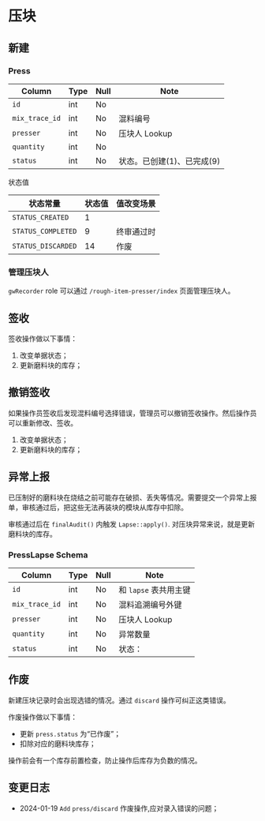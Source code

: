 # 压块

新建
---------------------------------------------------------------------------

### Press
Column                              | Type      | Null | Note
------------------------------------|-----------|------|-------
`id`                                | int       | No   | 
`mix_trace_id`                      | int       | No   | 混料编号
`presser`                           | int       | No   | 压块人 Lookup
`quantity`                          | int       | No   | 
`status`                            | int       | No   | 状态。已创建(1)、已完成(9)

状态值

状态常量                | 状态值 | 值改变场景
------------------------|--------|------------
`STATUS_CREATED`        |   1    | 
`STATUS_COMPLETED`      |   9    | 终审通过时
`STATUS_DISCARDED`      |   14   | 作废

### 管理压块人

`gwRecorder` role 可以通过 `/rough-item-presser/index` 页面管理压块人。

签收
---------------------------------------------------------------------------
签收操作做以下事情：

1. 改变单据状态；
2. 更新磨料块的库存；

撤销签收
---------------------------------------------------------------------------

如果操作员签收后发现混料编号选择错误，管理员可以撤销签收操作。然后操作员可以重新修改、签收。

1. 改变单据状态；
2. 更新磨料块的库存；

异常上报
---------------------------------------------------------------------------

已压制好的磨料块在烧结之前可能存在破损、丢失等情况。需要提交一个异常上报单，审核通过后，把这些无法再装块的模块从库存中扣除。

审核通过后在 `finalAudit()` 内触发 `Lapse::apply()`. 对压块异常来说，就是更新磨料块的库存。

### PressLapse Schema

Column                              | Type      | Null | Note
------------------------------------|-----------|------|-------
`id`                                | int       | No   | 和 `lapse` 表共用主键
`mix_trace_id`                      | int       | No   | 混料追溯编号外键
`presser`                           | int       | No   | 压块人 Lookup
`quantity`                          | int       | No   | 异常数量
`status`                            | int       | No   | 状态：


作废
---------------------------------------------------------------------------
新建压块记录时会出现选错的情况。通过 `discard` 操作可纠正这类错误。

作废操作做以下事情：

- 更新 `press.status` 为“已作废”；
- 扣除对应的磨料块库存；

操作前会有一个库存前置检查，防止操作后库存为负数的情况。

变更日志
--------------------------------------------------------------------------
- 2024-01-19 `Add` `press/discard` 作废操作,应对录入错误的问题；
